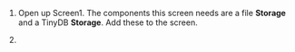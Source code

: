 1. Open up Screen1. The components this screen needs are a file **Storage** and a TinyDB **Storage**. Add these to the screen.

2. 